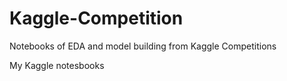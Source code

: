# Kaggle-Competition
Notebooks of EDA and model building from Kaggle Competitions

My Kaggle notesbooks
